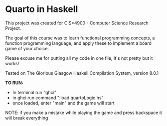 # Quarto in Haskell

This project was created for CIS*4900 - Computer Science Research Project.

The goal of this course was to learn functional programming concepts, 
a function programming language, and apply these to implement a board game of your choice.

Please excuse me for putting all my code in one file,
It's not pretty but it works!

Tested on The Glorious Glasgow Haskell Compilation System, version 8.0.1

**TO RUN:**
- In terminal run "ghci"
- in ghci run command ":load quartoLogic.hs"
- once loaded, enter "main" and the game will start

NOTE: if you make a mistake while playing the game and press backspace it will break everything
